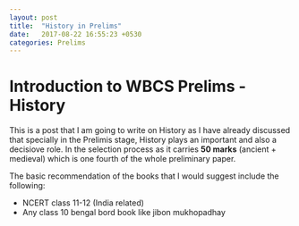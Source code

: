 ```yaml
---
layout: post
title:  "History in Prelims"
date:   2017-08-22 16:55:23 +0530
categories: Prelims
---
```


# Introduction to WBCS Prelims - History

This is a post that I am going to write on History as I have already discussed that specially in the Prelimis stage, History plays an important and also a decisiove role. In the selection process as it carries **50 marks** (ancient + medieval) which is one fourth of the whole preliminary paper.

The basic recommendation of the books that I would suggest include the following:
* NCERT class 11-12 (India related)
* Any class 10 bengal bord book like jibon mukhopadhay 
